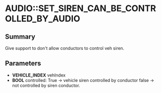 # AUDIO::SET_SIREN_CAN_BE_CONTROLLED_BY_AUDIO

## Summary
Give support to don't allow conductors to control veh siren.

## Parameters
* **VEHICLE_INDEX** vehIndex
* **BOOL** controlled: True -> vehicle siren controlled by conductor false -> not controlled by siren conductor.